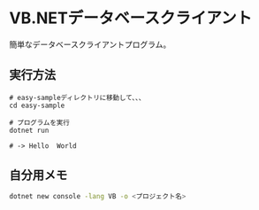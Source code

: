 # VB.NETデータベースクライアント

簡単なデータベースクライアントプログラム。

## 実行方法

```vb.net
# easy-sampleディレクトリに移動して、、、
cd easy-sample

# プログラムを実行
dotnet run

# -> Hello  World
```

## 自分用メモ

```bash
dotnet new console -lang VB -o <プロジェクト名>
```
